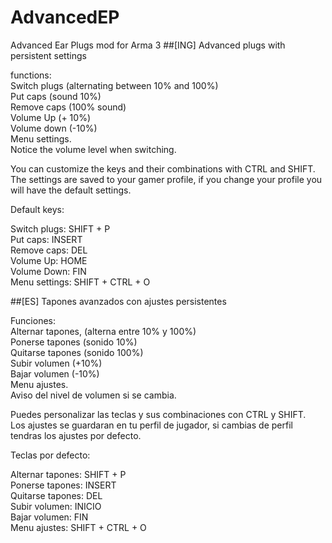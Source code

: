 # AdvancedEP
Advanced Ear Plugs mod for Arma 3
##[ING]
Advanced plugs with persistent settings

functions:<br>
Switch plugs (alternating between 10% and 100%)<br>
Put caps (sound 10%)<br>
Remove caps (100% sound)<br>
Volume Up (+ 10%)<br>
Volume down (-10%)<br>
Menu settings.<br>
Notice the volume level when switching.

You can customize the keys and their combinations with CTRL and SHIFT.<br>
The settings are saved to your gamer profile, if you change your profile you will have the default settings.

Default keys:

Switch plugs: SHIFT + P<br>
Put caps: INSERT<br>
Remove caps: DEL<br>
Volume Up: HOME<br>
Volume Down: FIN<br>
Menu settings: SHIFT + CTRL + O<br>

##[ES]
Tapones avanzados con ajustes persistentes

Funciones:<br>
Alternar tapones, (alterna entre 10% y 100%)<br>
Ponerse tapones (sonido 10%)<br>
Quitarse tapones (sonido 100%)<br>
Subir volumen (+10%)<br>
Bajar volumen (-10%)<br>
Menu ajustes.<br>
Aviso del nivel de volumen si se cambia.<br>

Puedes personalizar las teclas y sus combinaciones con CTRL y SHIFT.<br>
Los ajustes se guardaran en tu perfil de jugador, si cambias de perfil tendras los ajustes por defecto.

Teclas por defecto:

Alternar tapones: SHIFT + P<br>
Ponerse tapones: INSERT<br>
Quitarse tapones: DEL<br>
Subir volumen: INICIO<br>
Bajar volumen: FIN<br>
Menu ajustes: SHIFT + CTRL + O
